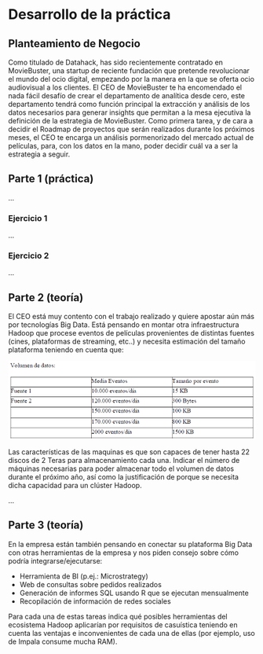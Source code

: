 # Desarrollo de la práctica

## Planteamiento de Negocio

Como titulado de Datahack, has sido recientemente contratado en MovieBuster, una startup de reciente fundación que pretende revolucionar el mundo del ocio digital, empezando por la manera en la que se oferta ocio audiovisual a los clientes.
El CEO de MovieBuster te ha encomendado el nada fácil desafío de crear el departamento de analítica desde cero, este departamento tendrá como función principal la extracción y análisis de los datos necesarios para generar insights que permitan a la mesa ejecutiva la definición de la estrategia de MovieBuster. Como primera tarea, y de cara a decidir el Roadmap de proyectos que serán realizados durante los próximos meses, el CEO te encarga un análisis pormenorizado del mercado actual de películas, para, con los datos en la mano, poder decidir cuál va a ser la estrategia a seguir.

## Parte 1 (práctica)

...

### Ejercicio 1

...

### Ejercicio 2

...

## Parte 2 (teoría)

El CEO está muy contento con el trabajo realizado y quiere apostar aún más por tecnologías Big Data. Está pensando en montar otra infraestructura Hadoop que procese eventos de películas provenientes de distintas fuentes (cines, plataformas de streaming, etc..) y necesita estimación del tamaño plataforma teniendo en cuenta que:

![importación](images/volumen_datos.png)

Las características de las maquinas es que son capaces de tener hasta 22 discos de 2 Teras para almacenamiento cada una. Indicar el número de máquinas necesarias para poder almacenar todo el volumen de datos durante el próximo año, así como la justificación de porque se necesita dicha capacidad para un clúster Hadoop.

...

## Parte 3 (teoría)

En la empresa están también pensando en conectar su plataforma Big Data con otras herramientas de la empresa y nos piden consejo sobre cómo podría integrarse/ejecutarse:
* Herramienta de BI (p.ej.: Microstrategy)
* Web de consultas sobre pedidos realizados
* Generación de informes SQL usando R que se ejecutan mensualmente
* Recopilación de información de redes sociales

Para cada una de estas tareas indica qué posibles herramientas del ecosistema Hadoop aplicarían por requisitos de casuística teniendo en cuenta las ventajas e inconvenientes de cada una de ellas (por ejemplo, uso de Impala consume mucha RAM).

